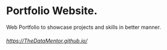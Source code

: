 # Portfolio Website.
Web Portfolio to showcase projects and skills in better manner. 

###### https://TheDataMentor.github.io/


